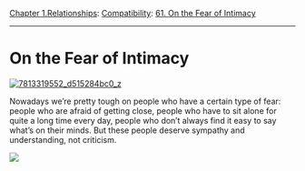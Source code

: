 [Chapter 1.Relationships](https://www.theschooloflife.com/thebookoflife/category/relationships/): [Compatibility](https://www.theschooloflife.com/thebookoflife/category/relationships/compatibility/): [61. On the Fear of Intimacy](https://www.theschooloflife.com/thebookoflife/the-fear-of-intimacy/)

* * *

# On the Fear of Intimacy

[![7813319552_d515284bc0_z](https://www.theschooloflife.com/thebookoflife/wp-content/uploads/2015/06/7813319552_d515284bc0_z.jpg)](http://www.thebookoflife.org/wp-content/uploads/2015/06/7813319552_d515284bc0_z.jpg)

Nowadays we’re pretty tough on people who have a certain type of fear: people who are afraid of getting close, people who have to sit alone for quite a long time every day, people who don’t always find it easy to say what’s on their minds.&nbsp;But these people deserve sympathy and understanding, not criticism.

[![](https://img.youtube.com/vi/3Rw5i8ZkrNg/0.jpg)](https://www.youtube.com/embed/3Rw5i8ZkrNg '')
